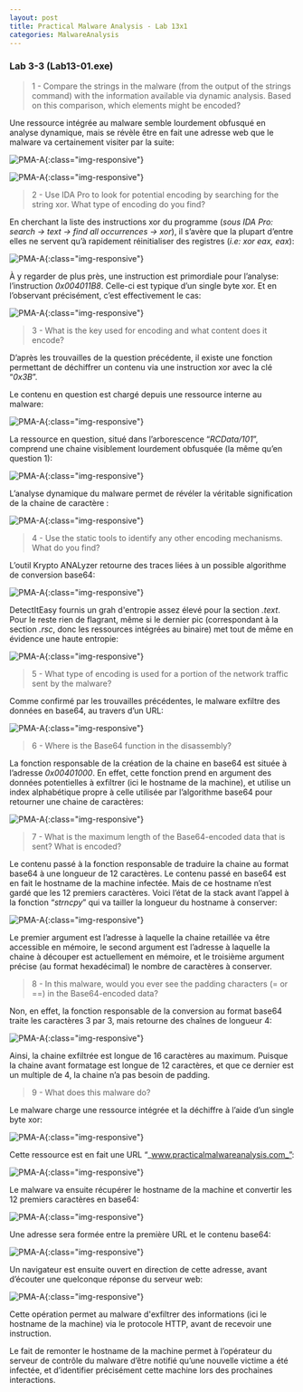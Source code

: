 ```yaml
---
layout: post
title: Practical Malware Analysis - Lab 13x1
categories: MalwareAnalysis
---
```

### Lab 3-3 (Lab13-01.exe)
>1 - Compare the strings in the malware (from the output of the strings command) with the information available via dynamic analysis. Based on this comparison, which elements might be encoded?

Une ressource intégrée au malware semble lourdement obfusqué en analyse dynamique, mais se révèle être en fait une adresse web que le malware va certainement visiter par la suite:

![PMA-A](/img/PMA/chap13/01/A.PNG){:class="img-responsive"}

![PMA-A](/img/PMA/chap13/01/B.PNG){:class="img-responsive"}

>2 - Use IDA Pro to look for potential encoding by searching for the string xor. What type of encoding do you find?

En cherchant la liste des instructions xor du programme (_sous IDA Pro: search -> text -> find all occurrences -> xor_), il s’avère que la plupart d’entre elles ne servent qu’à rapidement réinitialiser des registres (_i.e: xor eax, eax_):

![PMA-A](/img/PMA/chap13/01/CC.PNG){:class="img-responsive"}

À y regarder de plus près, une instruction est primordiale pour l’analyse: l’instruction _0x004011B8_. Celle-ci est typique d’un single byte xor. Et en l’observant précisément, c’est effectivement le cas:

![PMA-A](/img/PMA/chap13/01/D.PNG){:class="img-responsive"}

>3 - What is the key used for encoding and what content does it encode?

D’après les trouvailles de la question précédente, il existe une fonction permettant de déchiffrer un contenu via une instruction xor avec la clé “_0x3B_”.

Le contenu en question est chargé depuis une ressource interne au malware:

![PMA-A](/img/PMA/chap13/01/E.PNG){:class="img-responsive"}

La ressource en question, situé dans l’arborescence “_RCData/101_”, comprend une chaine visiblement lourdement obfusquée (la même qu’en question 1):

![PMA-A](/img/PMA/chap13/01/F.PNG){:class="img-responsive"}

L’analyse dynamique du malware permet de révéler la véritable signification de la chaine de caractère :

![PMA-A](/img/PMA/chap13/01/B.PNG){:class="img-responsive"}

>4 - Use the static tools to identify any other encoding mechanisms. What do you find?

L’outil Krypto ANALyzer retourne des traces liées à un possible algorithme de conversion base64:

![PMA-A](/img/PMA/chap13/01/G.PNG){:class="img-responsive"}

DetectItEasy fournis un grah d'entropie assez élevé pour la section _.text_. Pour le reste rien de flagrant, même si le dernier pic (correspondant à la section _.rsc_, donc les ressources intégrées au binaire) met tout de même en évidence une haute entropie:

![PMA-A](/img/PMA/chap13/01/H.PNG){:class="img-responsive"}

>5 - What type of encoding is used for a portion of the network traffic sent by the malware?

Comme confirmé par les trouvailles précédentes, le malware exfiltre des données en base64, au travers d’un URL:

![PMA-A](/img/PMA/chap13/01/I.PNG){:class="img-responsive"}

>6 - Where is the Base64 function in the disassembly?

La fonction responsable de la création de la chaine en base64 est située à l’adresse _0x00401000_. En effet, cette fonction prend en argument des données potentielles à exfiltrer (ici le hostname de la machine), et utilise un index alphabétique propre à celle utilisée par l’algorithme base64 pour retourner une chaine de caractères:

![PMA-A](/img/PMA/chap13/01/J.PNG){:class="img-responsive"}

>7 - What is the maximum length of the Base64-encoded data that is sent? What is encoded?

Le contenu passé à la fonction responsable de traduire la chaine au format base64 à une longueur de 12 caractères. Le contenu passé en base64 est en fait le hostname de la machine infectée. Mais de ce hostname n’est gardé que les 12 premiers caractères. Voici l’état de la stack avant l’appel à la fonction “_strncpy_” qui va tailler la longueur du hostname à conserver:

![PMA-A](/img/PMA/chap13/01/C.PNG){:class="img-responsive"}

Le premier argument est l’adresse à laquelle la chaine retaillée va être accessible en mémoire, le second argument est l’adresse à laquelle la chaine à découper est actuellement en mémoire, et le troisième argument précise (au format hexadécimal) le nombre de caractères à conserver.

>8 - In this malware, would you ever see the padding characters (= or ==) in the Base64-encoded data?

Non, en effet, la fonction responsable de la conversion au format base64 traite les caractères 3 par 3, mais retourne des chaînes de longueur 4:

![PMA-A](/img/PMA/chap13/01/K.PNG){:class="img-responsive"}

Ainsi, la chaine exfiltrée est longue de 16 caractères au maximum. Puisque la chaine avant formatage est longue de 12 caractères, et que ce dernier est un multiple de 4, la chaine n’a pas besoin de padding.

>9 - What does this malware do?

Le malware charge une ressource intégrée et la déchiffre à l’aide d’un single byte xor:

![PMA-A](/img/PMA/chap13/01/L.PNG){:class="img-responsive"}

Cette ressource est en fait une URL “_www.practicalmalwareanalysis.com_”:

![PMA-A](/img/PMA/chap13/01/M.PNG){:class="img-responsive"}

Le malware va ensuite récupérer le hostname de la machine et convertir les 12 premiers caractères en base64:

![PMA-A](/img/PMA/chap13/01/N.PNG){:class="img-responsive"}

Une adresse sera formée entre la première URL et le contenu base64:

![PMA-A](/img/PMA/chap13/01/O.PNG){:class="img-responsive"}

Un navigateur est ensuite ouvert en direction de cette adresse, avant d’écouter une quelconque réponse du serveur web:

![PMA-A](/img/PMA/chap13/01/P.PNG){:class="img-responsive"}

Cette opération permet au malware d'exfiltrer des informations (ici le hostname de la machine) via le protocole HTTP, avant de recevoir une instruction.

Le fait de remonter le hostname de la machine permet à l’opérateur du serveur de contrôle du malware d’être notifié qu’une nouvelle victime a été infectée, et d’identifier précisément cette machine lors des prochaines interactions.

